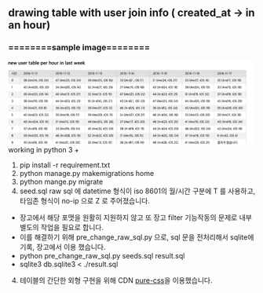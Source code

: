 ## drawing table with user join info ( created_at -> in an hour)

### ========sample image========
![sample_image](https://github.com/novelview9/django_table/blob/master/sample/sample.png)
 working in python 3 +   
 
1. pip install -r requirement.txt
2. python manage.py makemigrations home
3. python mange.py migrate
4. seed.sql raw sql 에 datetime 형식이 iso 8601의 월/시간 구분에 T 를 사용하고, 타임존 형식이 no-ip 으로 Z 로 주어졌습니다.  
  * 장고에서 해당 포맷을 원활히 지원하지 않고 또 장고 filter 기능작동의 문제로 내부 별도의 작업을 필요로 합니다.
  * 이를 해결하기  위해 pre_change_raw_sql.py 으로, sql 문을 전처리해서 sqlite에 기록, 장고에서 이용 했습니다.
  * python pre_change_raw_sql.py seeds.sql result.sql
  * sqlite3 db.sqlite3 < ./result.sql  

4. 테이블의 간단한 외형 구현을 위해 CDN [pure-css](http://yui.yahooapis.com/pure/0.6.0/pure-min.css)을 이용했습니다.
